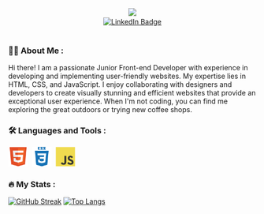<div id="header" align="center">
  <img src="https://media.giphy.com/media/v1.Y2lkPTc5MGI3NjExbjBnb2RvMHJ5Zzh5bWVrZDgwYjg2eGFuYmVxYWx3MWpydmY2cGw0bCZlcD12MV9pbnRlcm5hbF9naWZfYnlfaWQmY3Q9Zw/MYI6NK4JOGpOzOriEg/giphy.gif" width="100"/>
  <div id="badges">
  <a href="http://linkedin.com/in/shamsul-ali-9503a31ba">
    <img src="https://img.shields.io/badge/LinkedIn-blue?style=for-the-badge&logo=linkedin&logoColor=white" alt="LinkedIn Badge"/>
  </a>
  </div>
  <div id="badges">
    <img src="https://komarev.com/ghpvc/?username=code120798&style=flat-square&color=blue" alt=""/>
  </div>
</div>

### 👨‍💻 About Me :
Hi there! I am a passionate Junior Front-end Developer with experience in developing and implementing user-friendly websites. My expertise lies in HTML, CSS, and JavaScript. I enjoy collaborating with designers and developers to create visually stunning and efficient websites that provide an exceptional user experience. When I'm not coding, you can find me exploring the great outdoors or trying new coffee shops.

### :hammer_and_wrench: Languages and Tools :

<div>
  <img src="https://github.com/devicons/devicon/blob/master/icons/html5/html5-original.svg" title="HTML5" alt="HTML" width="40" height="40"/>&nbsp;
  <img src="https://github.com/devicons/devicon/blob/master/icons/css3/css3-plain-wordmark.svg"  title="CSS3" alt="CSS" width="40" height="40"/>&nbsp;
  <img src="https://github.com/devicons/devicon/blob/master/icons/javascript/javascript-original.svg" title="JavaScript" alt="JavaScript" width="40" height="40"/>&nbsp;
</div>

### 🔥 My Stats :
[![GitHub Streak](http://github-readme-streak-stats.herokuapp.com?user=code120798&theme=dark&background=000000)](https://git.io/streak-stats)
[![Top Langs](https://github-readme-stats.vercel.app/api/top-langs/?username=code120798&layout=compact&theme=vision-friendly-dark)](https://github.com/anuraghazra/github-readme-stats)

<!--
**code120798/code120798** is a ✨ _special_ ✨ repository because its `README.md` (this file) appears on your GitHub profile.

Here are some ideas to get you started:

- 🔭 I’m currently working on ...
- 🌱 I’m currently learning ...
- 👯 I’m looking to collaborate on ...
- 🤔 I’m looking for help with ...
- 💬 Ask me about ...
- 📫 How to reach me: ...
- 😄 Pronouns: ...
- ⚡ Fun fact: ...
-->
